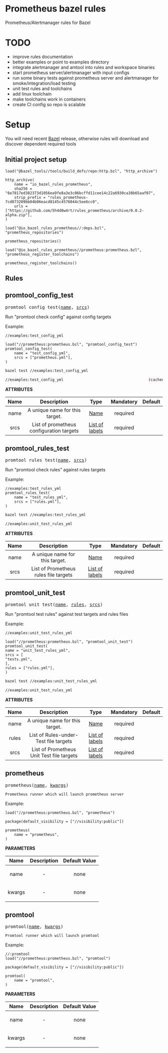 # Prometheus bazel rules

Prometheus/Alertmanager rules for Bazel

# TODO
- improve rules documentation
- better examples or point to examples directory
- integrate alertmanager and amtool into rules and workspace binaries
- start prometheus server/alertmanager with input configs
- run some binary tests against prometheus server and alertmanager for smoke/integration/load testing
- unit test rules and toolchains
- add linux toolchain
- make toolchains work in containers
- create CI config so repo is scalable

# Setup

You will need recent [Bazel](https://bazel.build) release, otherwise rules will download and discover dependent required tools

## Initial project setup

```
load("@bazel_tools//tools/build_defs/repo:http.bzl", "http_archive")

http_archive(
    name = "io_bazel_rules_prometheus",
    sha256 = "6e7817ed382373d1056ea9fe8a3e3c06bcffd11cee14c22a6930ca38b65aaf07",
    strip_prefix = "rules_prometheus-7cd073209bb04b06eacd8145c4576044c5ee6cc0",
    urls = ["https://github.com/5h4d0w4rt/rules_prometheus/archive/0.0.2-alpha.zip"],
)

load("@io_bazel_rules_prometheus//:deps.bzl", "prometheus_repositories")

prometheus_repositories()

load("@io_bazel_rules_prometheus//prometheus:prometheus.bzl", "prometheus_register_toolchains")

prometheus_register_toolchains()
```

## Rules

<!-- Generated with Stardoc: http://skydoc.bazel.build -->

<a name="#promtool_config_test"></a>

## promtool_config_test

<pre>
promtool_config_test(<a href="#promtool_config_test-name">name</a>, <a href="#promtool_config_test-srcs">srcs</a>)
</pre>


Run "promtool check config" against config targets

Example:
```
//examples:test_config_yml

load("//prometheus:prometheus.bzl", "promtool_config_test")
promtool_config_test(
    name = "test_config_yml",
    srcs = ["prometheus.yml"],
)
```

```bash
bazel test //examples:test_config_yml

//examples:test_config_yml                                      (cached) PASSED in 0.1s
```


**ATTRIBUTES**


| Name  | Description | Type | Mandatory | Default |
| :-------------: | :-------------: | :-------------: | :-------------: | :-------------: |
| name |  A unique name for this target.   | <a href="https://bazel.build/docs/build-ref.html#name">Name</a> | required |  |
| srcs |  List of prometheus configuration targets   | <a href="https://bazel.build/docs/build-ref.html#labels">List of labels</a> | required |  |


<a name="#promtool_rules_test"></a>

## promtool_rules_test

<pre>
promtool_rules_test(<a href="#promtool_rules_test-name">name</a>, <a href="#promtool_rules_test-srcs">srcs</a>)
</pre>


Run "promtool check rules" against rules targets

Example:
```
//examples:test_rules_yml
promtool_rules_test(
    name = "test_rules_yml",
    srcs = ["rules.yml"],
)
```

```bash
bazel test //examples:test_rules_yml

//examples:unit_test_rules_yml                                           PASSED in 0.3s
```


**ATTRIBUTES**


| Name  | Description | Type | Mandatory | Default |
| :-------------: | :-------------: | :-------------: | :-------------: | :-------------: |
| name |  A unique name for this target.   | <a href="https://bazel.build/docs/build-ref.html#name">Name</a> | required |  |
| srcs |  List of Prometheus rules file targets   | <a href="https://bazel.build/docs/build-ref.html#labels">List of labels</a> | required |  |


<a name="#promtool_unit_test"></a>

## promtool_unit_test

<pre>
promtool_unit_test(<a href="#promtool_unit_test-name">name</a>, <a href="#promtool_unit_test-rules">rules</a>, <a href="#promtool_unit_test-srcs">srcs</a>)
</pre>


Run "promtool test rules" against test targets and rules files

Example:
```
//examples:unit_test_rules_yml

load("//prometheus:prometheus.bzl", "promtool_unit_test")
promtool_unit_test(
name = "unit_test_rules_yml",
srcs = [
"tests.yml",
],
rules = ["rules.yml"],
)
```

```bash
bazel test //examples:unit_test_rules_yml

//examples:unit_test_rules_yml                                                PASSED in 0.1s
```



**ATTRIBUTES**


| Name  | Description | Type | Mandatory | Default |
| :-------------: | :-------------: | :-------------: | :-------------: | :-------------: |
| name |  A unique name for this target.   | <a href="https://bazel.build/docs/build-ref.html#name">Name</a> | required |  |
| rules |  List of Rules-under-Test file targets   | <a href="https://bazel.build/docs/build-ref.html#labels">List of labels</a> | required |  |
| srcs |  List of Prometheus Unit Test file targets   | <a href="https://bazel.build/docs/build-ref.html#labels">List of labels</a> | required |  |


<a name="#prometheus"></a>

## prometheus

<pre>
prometheus(<a href="#prometheus-name">name</a>, <a href="#prometheus-kwargs">kwargs</a>)
</pre>

    Prometheus runner which will launch prometheus server

Example:
```
load("//prometheus:prometheus.bzl", "prometheus")

package(default_visibility = ["//visibility:public"])

prometheus(
    name = "prometheus",
)
```

**PARAMETERS**


| Name  | Description | Default Value |
| :-------------: | :-------------: | :-------------: |
| name |  <p align="center"> - </p>   |  none |
| kwargs |  <p align="center"> - </p>   |  none |


<a name="#promtool"></a>

## promtool

<pre>
promtool(<a href="#promtool-name">name</a>, <a href="#promtool-kwargs">kwargs</a>)
</pre>

    Promtool runner which will launch promtool

Example:
```
//:promtool
load("//prometheus:prometheus.bzl", "promtool")

package(default_visibility = ["//visibility:public"])

promtool(
    name = "promtool",
)
```

**PARAMETERS**


| Name  | Description | Default Value |
| :-------------: | :-------------: | :-------------: |
| name |  <p align="center"> - </p>   |  none |
| kwargs |  <p align="center"> - </p>   |  none |
